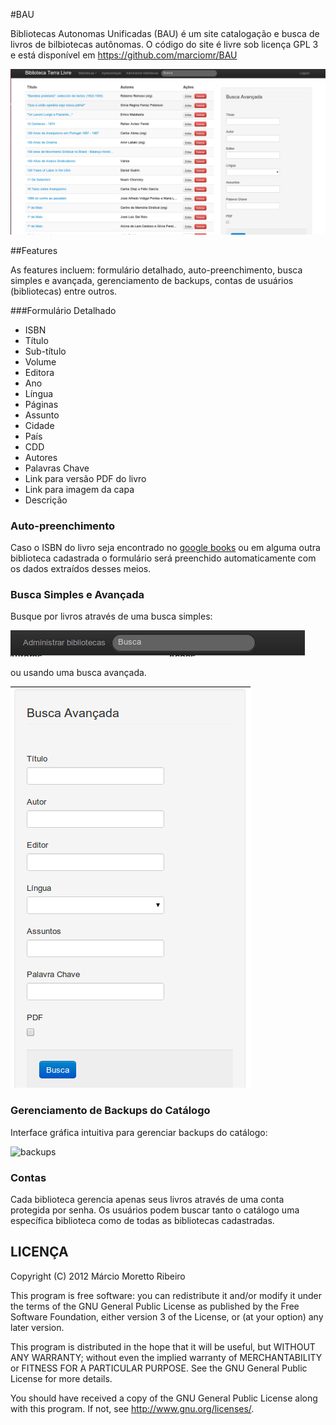 #BAU

Bibliotecas Autonomas Unificadas (BAU) é um site catalogação e busca de livros de bilbiotecas autônomas. O código do site é livre sob licença GPL 3 e está disponível em https://github.com/marciomr/BAU

![BAU](https://github.com/marciomr/BAU/blob/master/public/imagens/BAU.png?raw=true)

##Features

As features incluem: formulário detalhado, auto-preenchimento, busca simples e avançada, gerenciamento de backups, contas de usuários (bibliotecas) entre outros.

###Formulário Detalhado

* ISBN
* Título
* Sub-título
* Volume
* Editora
* Ano
* Língua
* Páginas
* Assunto
* Cidade
* País
* CDD
* Autores
* Palavras Chave
* Link para versão PDF do livro
* Link para imagem da capa
* Descrição

### Auto-preenchimento

Caso o ISBN do livro seja encontrado no [google books](http://books.google.com) ou em alguma outra biblioteca cadastrada o formulário será preenchido automaticamente com os dados extraídos desses meios.

### Busca Simples e Avançada

Busque por livros através de uma busca simples:

![busca simples](https://github.com/marciomr/BAU/blob/master/public/imagens/busca_simples.png?raw=true)

ou usando uma busca avançada.

![busca avançada](https://github.com/marciomr/BAU/blob/master/public/imagens/busca_avancada.png?raw=true)

### Gerenciamento de Backups do Catálogo

Interface gráfica intuitiva para gerenciar backups do catálogo:

![backups](https://github.com/marciomr/BAU/blob/master/public/imagens/backup.png?raw=true)

### Contas

Cada biblioteca gerencia apenas seus livros através de uma conta protegida por senha. Os usuários podem buscar tanto o catálogo uma específica biblioteca como de todas as bibliotecas cadastradas.

## LICENÇA

Copyright (C) 2012  Márcio Moretto Ribeiro

This program is free software: you can redistribute it and/or modify it under the terms of the GNU General Public License as published by the Free Software Foundation, either version 3 of the License, or (at your option) any later version.

This program is distributed in the hope that it will be useful, but WITHOUT ANY WARRANTY; without even the implied warranty of MERCHANTABILITY or FITNESS FOR A PARTICULAR PURPOSE.  See the GNU General Public License for more details.

You should have received a copy of the GNU General Public License along with this program.  If not, see <http://www.gnu.org/licenses/>.
